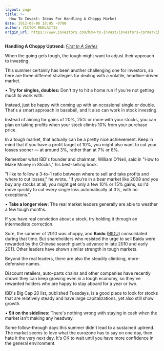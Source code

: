 ```yaml
---
layout: page
title: >-
  How To Invest: Ideas For Handling A Choppy Market
date: 2012-08-06 18:05 -0700
author: VICTOR REKLAITIS
origin_url: https://www.investors.com/how-to-invest/investors-corner/ibd-investors-corner-handling-a-choppy-market/
---
```


**Handling A Choppy Uptrend:** _[First In A Series](http://news.investors.com/specialreport/621258/201208071356/handling-a-choppy-uptrend.aspx)_

When the going gets tough, the tough might want to adjust their approach to investing.

This summer certainly has been another challenging one for investors, so here are three different strategies for dealing with a volatile, headline-driven market.

• **Try for singles, doubles:** Don't try to hit a home run if you're not getting much to work with.

Instead, just be happy with coming up with an occasional single or double. That's a smart approach in baseball, and it also can work in stock investing.

Instead of aiming for gains of 20%, 25% or more with your stocks, you can plan on taking profits when your stock climbs 10% from your purchase price.

In a tough market, that actually can be a pretty nice achievement. Keep in mind that if you have a profit target of 10%, you might also want to cut your losses sooner — at around 3%, rather than at 7% or 8%.

Remember what IBD's founder and chairman, William O'Neil, said in "How to Make Money in Stocks," his best-selling book.

"I like to follow a 3-to-1 ratio between where to sell and take profits and where to cut losses," he wrote. "If you're in a bear market like 2008 and you buy any stocks at all, you might get only a few 10% or 15% gains, so I'd move quickly to cut every single loss automatically at 3%, with no exceptions."

• **Take a longer view:** The real market leaders generally are able to weather a few tough months.

If you have real conviction about a stock, try holding it through an intermediate correction.

Sure, the summer of 2010 was choppy, and **Baidu** ([BIDU](https://research.investors.com/quote.aspx?symbol=BIDU)) consolidated during that time. But shareholders who resisted the urge to sell Baidu were rewarded by the Chinese search giant's advance in late 2010 and early 2011. Other leaders have shown similar strength in tough markets.

Beyond the real leaders, there are also the steadily climbing, more-defensive names.

Discount retailers, auto-parts chains and other companies have recently shown they can keep growing even in a tough economy, so they've rewarded holders who are happy to stay aboard for a year or two.

IBD's Big Cap 20 list, published Tuesdays, is a good place to look for stocks that are relatively steady and have large capitalizations, yet also still show growth.

• **Sit on the sidelines:** There's nothing wrong with staying in cash when the market isn't making any headway.

Some follow-through days this summer didn't lead to a sustained uptrend. The market seems to love what the eurozone has to say on one day, then hate it the very next day. It's OK to wait until you have more confidence in the general environment.
